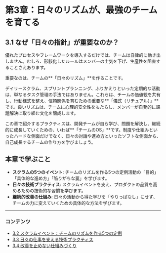 # 第3章：日々のリズムが、最強のチームを育てる

## 3.1 なぜ「日々の指針」が重要なのか？

優れたプロセスやフレームワークを導入するだけでは、チームは自律的に動き出しません。むしろ、形骸化したルールはメンバーの士気を下げ、生産性を阻害することさえあります。

重要なのは、チームの**「日々のリズム」**を作ることです。

デイリースクラム、スプリントプランニング、ふりかえりといった定期的な活動は、単なるタスク管理の手法ではありません。これらは、チームの価値観を共有し、行動様式を整え、信頼関係を育むための重要な**「儀式（リチュアル）」**です。良いリズムは、チームに心理的安全性をもたらし、メンバーが自発的に課題解決に取り組む文化を醸成します。

この章で紹介するプラクティスは、開発チームが自ら学び、問題を解決し、継続的に成長していくための、いわば**「チームのOS」**です。制度や仕組みといったハードな側面だけでなく、日々の対話や進め方といったソフトな側面から、自己成長するチームの作り方を学びましょう。

## 本章で学ぶこと

*   **スクラムの5つのイベント**: チームのリズムを作る5つの定例活動の「目的」「具体的な進め方」「陥りがちな罠」を学びます。
*   **日々の技術プラクティス**: スクラムイベントを支え、プロダクトの品質を高めるための技術的な習慣を学びます。
*   **継続的改善の仕組み**: 日々の活動から得た学びを「やりっぱなし」にせず、チームの力に変えていくための具体的な方法を学びます。

---

### コンテンツ

*   [3.2 スクラムイベント：チームのリズムを作る5つの定例](./03_01_scrum_events.md)
*   [3.3 日々の仕事を支える技術プラクティス](./03_02_technical_practices.md)
*   [3.4 改善を止めない仕組みづくり](./03_03_kaizen_mechanism.md) 